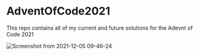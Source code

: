 # AdventOfCode2021

This repo contains all of my current and future solutions for the Adevnt of Code 2021

![Screenshot from 2021-12-05 09-46-24](https://user-images.githubusercontent.com/47982858/144741547-6e44a160-2395-4428-b820-0244c9dc2e41.png)
